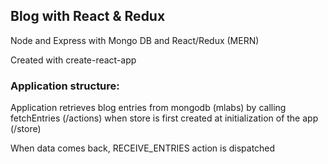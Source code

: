## Blog with React & Redux

Node and Express with Mongo DB and React/Redux (MERN)

Created with create-react-app

### Application structure:

Application retrieves blog entries from mongodb (mlabs) by calling fetchEntries (/actions) when store is first created at initialization of the app (/store)

When data comes back, RECEIVE_ENTRIES action is dispatched
